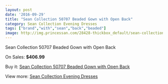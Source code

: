 ```yaml
---
layout: post
date: '2016-09-29'
title: "Sean Collection 50707 Beaded Gown with Open Back"
category: Sean Collection Evening Dresses
tags: ["brand","with","sean","back","beaded"]
image: http://img.princessan.com/28428-thickbox_default/sean-collection-50707-beaded-gown-with-open-back.jpg
---
```

Sean Collection 50707 Beaded Gown with Open Back

On Sales: **$406.99**
<a href="https://www.princessan.com/en/12960-sean-collection-50707-beaded-gown-with-open-back.html"><amp-img layout="responsive" width="600" height="600" src="//img.princessan.com/28428-thickbox_default/sean-collection-50707-beaded-gown-with-open-back.jpg" alt="Sean Collection 50707 Beaded Gown with Open Back 0" /></a>
<a href="https://www.princessan.com/en/12960-sean-collection-50707-beaded-gown-with-open-back.html"><amp-img layout="responsive" width="600" height="600" src="//img.princessan.com/28429-thickbox_default/sean-collection-50707-beaded-gown-with-open-back.jpg" alt="Sean Collection 50707 Beaded Gown with Open Back 1" /></a>
<a href="https://www.princessan.com/en/12960-sean-collection-50707-beaded-gown-with-open-back.html"><amp-img layout="responsive" width="600" height="600" src="//img.princessan.com/28430-thickbox_default/sean-collection-50707-beaded-gown-with-open-back.jpg" alt="Sean Collection 50707 Beaded Gown with Open Back 2" /></a>
<a href="https://www.princessan.com/en/12960-sean-collection-50707-beaded-gown-with-open-back.html"><amp-img layout="responsive" width="600" height="600" src="//img.princessan.com/28431-thickbox_default/sean-collection-50707-beaded-gown-with-open-back.jpg" alt="Sean Collection 50707 Beaded Gown with Open Back 3" /></a>
<a href="https://www.princessan.com/en/12960-sean-collection-50707-beaded-gown-with-open-back.html"><amp-img layout="responsive" width="600" height="600" src="//img.princessan.com/28432-thickbox_default/sean-collection-50707-beaded-gown-with-open-back.jpg" alt="Sean Collection 50707 Beaded Gown with Open Back 4" /></a>

Buy it: [Sean Collection 50707 Beaded Gown with Open Back](https://www.princessan.com/en/12960-sean-collection-50707-beaded-gown-with-open-back.html "Sean Collection 50707 Beaded Gown with Open Back")

View more: [Sean Collection Evening Dresses](https://www.princessan.com/en/94- "Sean Collection Evening Dresses")